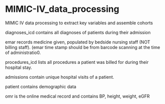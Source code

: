 # MIMIC-IV_data_processing
MIMIC IV data processing to extract key variables and assemble cohorts

diagnoses_icd contains all diagnoses of patients during their admission

emar records medicine given, populated by bedside nursing staff (NOT billing staff). (emar time stamp should be from barcode scanning at the time of administratio0.

procedures_icd lists all procedures a patient was billed for during their hospital stay.

admissions contain unique hospital visits of a patient.

patient contains demographic data

omr is the online medical record and contains BP, height, weight, eGFR
